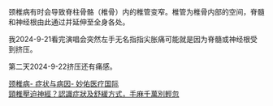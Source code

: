 颈椎病有时会导致脊柱骨骼（椎骨）内的椎管变窄。椎管为椎骨内部的空间，脊髓和神经根由此通过并延伸至全身各处。

我2024-9-21看完演唱会突然左手无名指指尖胀痛可能就是因为脊髓或神经根受到挤压。

第二天2024-9-22挤压还有痛感。

[颈椎病- 症状与病因- 妙佑医疗国际](https://www.mayoclinic.org/zh-hans/diseases-conditions/cervical-spondylosis/symptoms-causes/syc-20370787)  
[頸椎壓迫神經？認識症狀及舒緩方式，手麻千萬別輕忽](https://www.weili-clinic.com/knowledge/category-11/post-44)  